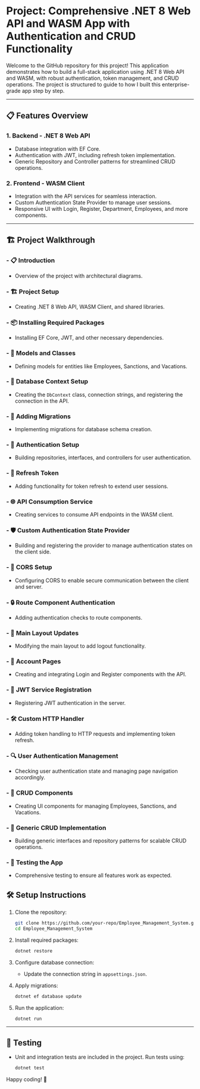 # Project: Comprehensive .NET 8 Web API and WASM App with Authentication and CRUD Functionality  

Welcome to the GitHub repository for this project! This application demonstrates how to build a full-stack application using .NET 8 Web API and WASM, with robust authentication, token management, and CRUD operations. The project is structured to guide to how I built this enterprise-grade app step by step.  

---

## 📋 **Features Overview**  
### 1. **Backend - .NET 8 Web API**  
- Database integration with EF Core.  
- Authentication with JWT, including refresh token implementation.  
- Generic Repository and Controller patterns for streamlined CRUD operations.  

### 2. **Frontend - WASM Client**  
- Integration with the API services for seamless interaction.  
- Custom Authentication State Provider to manage user sessions.  
- Responsive UI with Login, Register, Department, Employees, and more components.  

---

## 🏗️ **Project Walkthrough**  

### - **📋 Introduction**  
- Overview of the project with architectural diagrams.  

### - **🏗️ Project Setup**  
- Creating .NET 8 Web API, WASM Client, and shared libraries.  

### - **📦 Installing Required Packages**  
- Installing EF Core, JWT, and other necessary dependencies.  

### - **📝 Models and Classes**  
- Defining models for entities like Employees, Sanctions, and Vacations.  

### - **🔌 Database Context Setup**  
- Creating the `DbContext` class, connection strings, and registering the connection in the API.  

### - **🔄 Adding Migrations**  
- Implementing migrations for database schema creation.  

### - **🔐 Authentication Setup**  
- Building repositories, interfaces, and controllers for user authentication.  

### - **🔄 Refresh Token**  
- Adding functionality for token refresh to extend user sessions.  

### - **🌐 API Consumption Service**  
- Creating services to consume API endpoints in the WASM client.  

### - **🛡️ Custom Authentication State Provider**  
- Building and registering the provider to manage authentication states on the client side.  

### - **🔗 CORS Setup**  
- Configuring CORS to enable secure communication between the client and server.  

### - **🔒 Route Component Authentication**  
- Adding authentication checks to route components.  

### - **🚪 Main Layout Updates**  
- Modifying the main layout to add logout functionality.  

### - **🔑 Account Pages**  
- Creating and integrating Login and Register components with the API.  

### - **🔐 JWT Service Registration**  
- Registering JWT authentication in the server.  

### - **🛠️ Custom HTTP Handler**  
- Adding token handling to HTTP requests and implementing token refresh.  

### - **🔍 User Authentication Management**  
- Checking user authentication state and managing page navigation accordingly.  

### - **🏢 CRUD Components**  
- Creating UI components for managing Employees, Sanctions, and Vacations.  

### - **🔧 Generic CRUD Implementation**  
- Building generic interfaces and repository patterns for scalable CRUD operations.  

### - **🧪 Testing the App**  
- Comprehensive testing to ensure all features work as expected.  


## 🛠️ **Setup Instructions**  

1. Clone the repository:  
   ```bash  
   git clone https://github.com/your-repo/Employee_Management_System.git  
   cd Employee_Management_System  
   ```  

2. Install required packages:  
   ```bash  
   dotnet restore  
   ```  

3. Configure database connection:  
   - Update the connection string in `appsettings.json`.  

4. Apply migrations:  
   ```bash  
   dotnet ef database update  
   ```  

5. Run the application:  
   ```bash  
   dotnet run  
   ```  

---

## 🧪 **Testing**  
- Unit and integration tests are included in the project. Run tests using:  
   ```bash  
   dotnet test  
   ```
   
Happy coding! 🎉  
